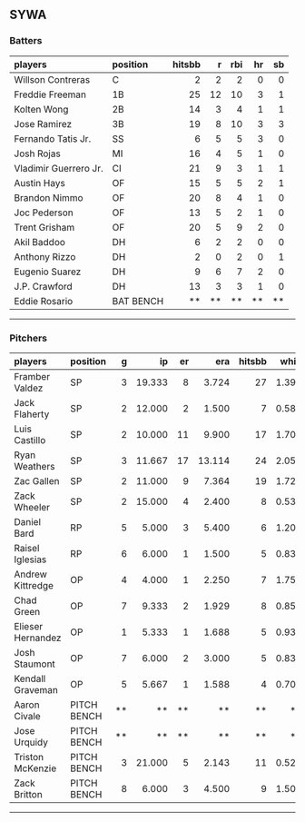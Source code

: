 ## SYWA

### Batters

 
|players               |position  | hitsbb|  r| rbi| hr| sb| 
|:---------------------|:---------|------:|--:|---:|--:|--:| 
|Willson Contreras     |C         |      2|  2|   2|  0|  0| 
|Freddie Freeman       |1B        |     25| 12|  10|  3|  1| 
|Kolten Wong           |2B        |     14|  3|   4|  1|  1| 
|Jose Ramirez          |3B        |     19|  8|  10|  3|  3| 
|Fernando Tatis Jr.    |SS        |      6|  5|   5|  3|  0| 
|Josh Rojas            |MI        |     16|  4|   5|  1|  0| 
|Vladimir Guerrero Jr. |CI        |     21|  9|   3|  1|  1| 
|Austin Hays           |OF        |     15|  5|   5|  2|  1| 
|Brandon Nimmo         |OF        |     20|  8|   4|  1|  0| 
|Joc Pederson          |OF        |     13|  5|   2|  1|  0| 
|Trent Grisham         |OF        |     20|  5|   9|  2|  0| 
|Akil Baddoo           |DH        |      6|  2|   2|  0|  0| 
|Anthony Rizzo         |DH        |      2|  0|   2|  0|  1| 
|Eugenio Suarez        |DH        |      9|  6|   7|  2|  0| 
|J.P. Crawford         |DH        |     13|  3|   3|  1|  0| 
|Eddie Rosario         |BAT BENCH |     **| **|  **| **| **| 


* * *

### Pitchers

 
|players           |position    |  g|     ip| er|    era| hitsbb|  whip| so|  w| sv| 
|:-----------------|:-----------|--:|------:|--:|------:|------:|-----:|--:|--:|--:| 
|Framber Valdez    |SP          |  3| 19.333|  8|  3.724|     27| 1.397| 20|  1|  0| 
|Jack Flaherty     |SP          |  2| 12.000|  2|  1.500|      7| 0.583| 13|  1|  0| 
|Luis Castillo     |SP          |  2| 10.000| 11|  9.900|     17| 1.700| 10|  0|  0| 
|Ryan Weathers     |SP          |  3| 11.667| 17| 13.114|     24| 2.057| 11|  0|  0| 
|Zac Gallen        |SP          |  2| 11.000|  9|  7.364|     19| 1.727| 12|  0|  0| 
|Zack Wheeler      |SP          |  2| 15.000|  4|  2.400|      8| 0.533| 17|  1|  0| 
|Daniel Bard       |RP          |  5|  5.000|  3|  5.400|      6| 1.200|  6|  1|  4| 
|Raisel Iglesias   |RP          |  6|  6.000|  1|  1.500|      5| 0.833| 11|  0|  4| 
|Andrew Kittredge  |OP          |  4|  4.000|  1|  2.250|      7| 1.750|  7|  1|  0| 
|Chad Green        |OP          |  7|  9.333|  2|  1.929|      8| 0.857| 12|  3|  2| 
|Elieser Hernandez |OP          |  1|  5.333|  1|  1.688|      5| 0.938|  4|  0|  0| 
|Josh Staumont     |OP          |  7|  6.000|  2|  3.000|      5| 0.833|  8|  1|  0| 
|Kendall Graveman  |OP          |  5|  5.667|  1|  1.588|      4| 0.706|  5|  0|  0| 
|Aaron Civale      |PITCH BENCH | **|     **| **|     **|     **|    **| **| **| **| 
|Jose Urquidy      |PITCH BENCH | **|     **| **|     **|     **|    **| **| **| **| 
|Triston McKenzie  |PITCH BENCH |  3| 21.000|  5|  2.143|     11| 0.524| 20|  1|  0| 
|Zack Britton      |PITCH BENCH |  8|  6.000|  3|  4.500|      9| 1.500|  6|  0|  1| 


* * *


